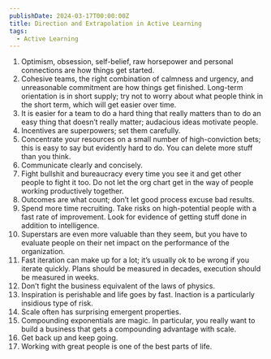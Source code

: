```yaml
---
publishDate: 2024-03-17T00:00:00Z
title: Direction and Extrapolation in Active Learning
tags:
  - Active Learning
---
```


1. Optimism, obsession, self-belief, raw horsepower and personal connections are how things get started.
2. Cohesive teams, the right combination of calmness and urgency, and unreasonable commitment are how things get finished. Long-term orientation is in short supply; try not to worry about what people think in the short term, which will get easier over time.
3. It is easier for a team to do a hard thing that really matters than to do an easy thing that doesn’t really matter; audacious ideas motivate people.
4. Incentives are superpowers; set them carefully.
5. Concentrate your resources on a small number of high-conviction bets; this is easy to say but evidently hard to do. You can delete more stuff than you think.
6. Communicate clearly and concisely.
7. Fight bullshit and bureaucracy every time you see it and get other people to fight it too. Do not let the org chart get in the way of people working productively together.
8. Outcomes are what count; don’t let good process excuse bad results.
9. Spend more time recruiting. Take risks on high-potential people with a fast rate of improvement. Look for evidence of getting stuff done in addition to intelligence.
10. Superstars are even more valuable than they seem, but you have to evaluate people on their net impact on the performance of the organization.
11. Fast iteration can make up for a lot; it’s usually ok to be wrong if you iterate quickly. Plans should be measured in decades, execution should be measured in weeks.
12. Don’t fight the business equivalent of the laws of physics.
13. Inspiration is perishable and life goes by fast. Inaction is a particularly insidious type of risk.
14. Scale often has surprising emergent properties.
15. Compounding exponentials are magic. In particular, you really want to build a business that gets a compounding advantage with scale.
16. Get back up and keep going.
17. Working with great people is one of the best parts of life.
